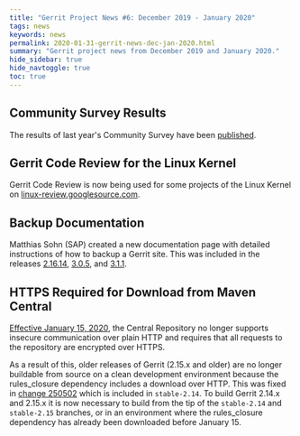 ```yaml
---
title: "Gerrit Project News #6: December 2019 - January 2020"
tags: news
keywords: news
permalink: 2020-01-31-gerrit-news-dec-jan-2020.html
summary: "Gerrit project news from December 2019 and January 2020."
hide_sidebar: true
hide_navtoggle: true
toc: true
---
```


## Community Survey Results

The results of last year's Community Survey have been
[published](https://docs.google.com/presentation/d/e/2PACX-1vSFj7v00OS14bP64bFPsQbLIy8zP48oc9oyZNod3C7MCGyRDkCh9h64QPMiznevRNWwKRyKACSOy-Zf/pub?start=false&loop=false&delayms=3000).

## Gerrit Code Review for the Linux Kernel

Gerrit Code Review is now being used for some projects of the
Linux Kernel on [linux-review.googlesource.com](https://linux-review.googlesource.com/).

## Backup Documentation

Matthias Sohn (SAP) created a new documentation page with detailed
instructions of how to backup a Gerrit site. This was included in
the releases
[2.16.14](http://gerrit-documentation.storage.googleapis.com/Documentation/2.16.14/backup.html),
[3.0.5](http://gerrit-documentation.storage.googleapis.com/Documentation/3.0.5/backup.html),
and [3.1.1](https://gerrit-documentation.storage.googleapis.com/Documentation/3.1.1/backup.html).

## HTTPS Required for Download from Maven Central

[Effective January 15, 2020](https://support.sonatype.com/hc/en-us/articles/360041287334),
the Central Repository no longer supports insecure communication over plain HTTP and requires
that all requests to the repository are encrypted over HTTPS.

As a result of this, older releases of Gerrit (2.15.x and older) are no longer buildable
from source on a clean development environment because the rules_closure dependency includes
a download over HTTP.
This was fixed in [change 250502](https://gerrit-review.googlesource.com/c/gerrit/+/250502)
which is included in `stable-2.14`. To build Gerrit 2.14.x and 2.15.x it is now necessary
to build from the tip of the `stable-2.14` and `stable-2.15` branches, or in an environment
where the rules_closure dependency has already been downloaded before January 15.
